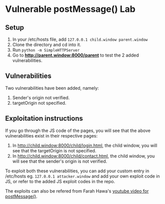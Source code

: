 # Vulnerable postMessage() Lab

## Setup
 1. In your /etc/hosts file, add `127.0.0.1	child.window parent.window`
 2. Clone the directory and cd into it.
 3. Run `python -m SimpleHTTPServer`
 4. Go to **http://parent.window:8000/parent** to test the 2 added vulnerabilities.

## Vulnerabilities
Two vulnerabilities have been added, namely:
 1. Sender's origin not verified.
 2. targetOrigin not specified.

## Exploitation instructions
If you go through the JS code of the pages, you will see that the above vulnerabilities exist in their respective pages:
 1. In http://child.window:8000/child/login.html, the child window, you will see that the targetOrigin is not specified.
 2. In http://child.window:8000/child/contact.html, the child window, you will see that the sender's origin is not verified.

To exploit both these vulnerabilities, you can add your custom entry in /etc/hosts eg. `127.0.0.1 attacker.window` and add your own exploit code in JS, or refer to the added JS exploit codes in the repo.

The exploits can also be refered from Farah Hawa's [youtube video for postMessage()](https://youtu.be/CWNxoxOX6sI).
